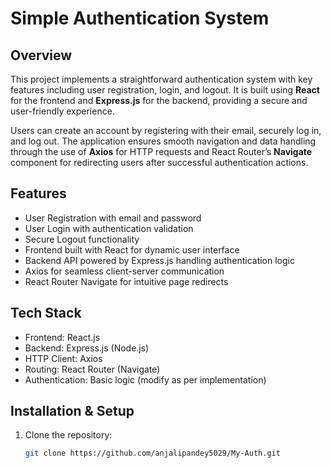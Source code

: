 # Simple Authentication System

## Overview
This project implements a straightforward authentication system with key features including user registration, login, and logout. It is built using **React** for the frontend and **Express.js** for the backend, providing a secure and user-friendly experience.

Users can create an account by registering with their email, securely log in, and log out. The application ensures smooth navigation and data handling through the use of **Axios** for HTTP requests and React Router’s **Navigate** component for redirecting users after successful authentication actions.

## Features
- User Registration with email and password
- User Login with authentication validation
- Secure Logout functionality
- Frontend built with React for dynamic user interface
- Backend API powered by Express.js handling authentication logic
- Axios for seamless client-server communication
- React Router Navigate for intuitive page redirects

## Tech Stack
- Frontend: React.js
- Backend: Express.js (Node.js)
- HTTP Client: Axios
- Routing: React Router (Navigate)
- Authentication: Basic  logic (modify as per implementation)

## Installation & Setup

1. Clone the repository:
   ```bash
   git clone https://github.com/anjalipandey5029/My-Auth.git

